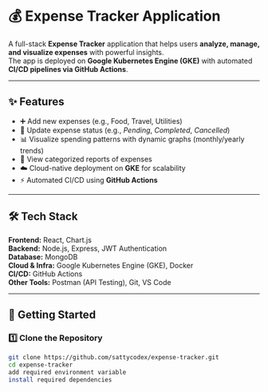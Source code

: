 # 💰 Expense Tracker Application

A full-stack **Expense Tracker** application that helps users **analyze, manage, and visualize expenses** with powerful insights.  
The app is deployed on **Google Kubernetes Engine (GKE)** with automated **CI/CD pipelines via GitHub Actions**.  

---

## ✨ Features
- ➕ Add new expenses (e.g., Food, Travel, Utilities)  
- 🔄 Update expense status (e.g., *Pending*, *Completed*, *Cancelled*)  
- 📊 Visualize spending patterns with dynamic graphs (monthly/yearly trends)  
- 📂 View categorized reports of expenses  
- ☁️ Cloud-native deployment on **GKE** for scalability  
- ⚡ Automated CI/CD using **GitHub Actions**  

---

## 🛠️ Tech Stack
**Frontend:** React, Chart.js  
**Backend:** Node.js, Express, JWT Authentication  
**Database:** MongoDB  
**Cloud & Infra:** Google Kubernetes Engine (GKE), Docker  
**CI/CD:** GitHub Actions  
**Other Tools:** Postman (API Testing), Git, VS Code  

---

## 🚀 Getting Started

### 1️⃣ Clone the Repository
```bash
git clone https://github.com/sattycodex/expense-tracker.git
cd expense-tracker
add required environment variable
install required dependencies

